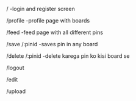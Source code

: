 / -login and register screen

/profile -profile page with boards

/feed -feed page with all different pins

/save /:pinid -saves pin in any board 

/delete /:pinid -delete karega pin ko kisi board se

/logout

/edit

/upload
